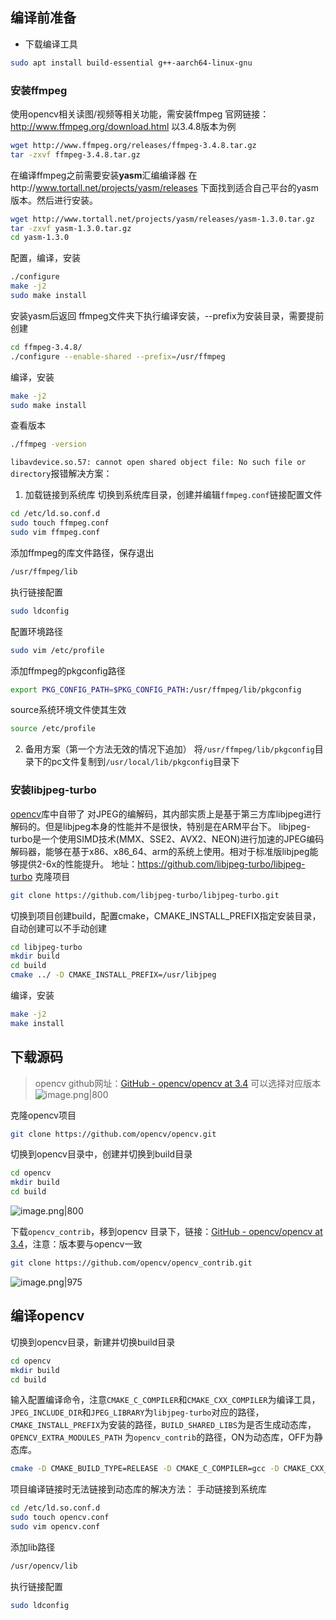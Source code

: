 ## 编译前准备
* 下载编译工具
```bash
sudo apt install build-essential g++-aarch64-linux-gnu
```
### 安装**ffmpeg**
使用opencv相关读图/视频等相关功能，需安装ffmpeg
官网链接：http://www.ffmpeg.org/download.html
以3.4.8版本为例
```bash
wget http://www.ffmpeg.org/releases/ffmpeg-3.4.8.tar.gz
tar -zxvf ffmpeg-3.4.8.tar.gz
```
在编译ffmpeg之前需要安装**yasm**汇编编译器
在http://www.tortall.net/projects/yasm/releases 下面找到适合自己平台的yasm版本。然后进行安装。
```bash
wget http://www.tortall.net/projects/yasm/releases/yasm-1.3.0.tar.gz
tar -zxvf yasm-1.3.0.tar.gz 
cd yasm-1.3.0
```
配置，编译，安装
```bash
./configure
make -j2 
sudo make install
```
安装yasm后返回 ffmpeg文件夹下执行编译安装，--prefix为安装目录，需要提前创建
```bash
cd ffmpeg-3.4.8/
./configure --enable-shared --prefix=/usr/ffmpeg
```
编译，安装
```bash
make -j2
sudo make install
```
查看版本
```bash
./ffmpeg -version
```
`libavdevice.so.57: cannot open shared object file: No such file or directory`报错解决方案：
1. 加载链接到系统库
切换到系统库目录，创建并编辑`ffmpeg.conf`链接配置文件
```bash
cd /etc/ld.so.conf.d 
sudo touch ffmpeg.conf
sudo vim ffmpeg.conf
```
添加ffmpeg的库文件路径，保存退出
```bash
/usr/ffmpeg/lib
```
执行链接配置
```bash
sudo ldconfig
```
配置环境路径
```bash
sudo vim /etc/profile
```
添加ffmpeg的pkgconfig路径
```bash
export PKG_CONFIG_PATH=$PKG_CONFIG_PATH:/usr/ffmpeg/lib/pkgconfig
```
source系统环境文件使其生效
```bash
source /etc/profile
```

2. 备用方案（第一个方法无效的情况下追加）
将`/usr/ffmpeg/lib/pkgconfig`目录下的pc文件复制到`/usr/local/lib/pkgconfig`目录下

###  安装libjpeg-turbo
[opencv](https://so.csdn.net/so/search?q=opencv&spm=1001.2101.3001.7020)库中自带了 对JPEG的编解码，其内部实质上是基于第三方库libjpeg进行解码的。但是libjpeg本身的性能并不是很快，特别是在ARM平台下。
libjpeg-turbo是一个使用SIMD技术(MMX、SSE2、AVX2、NEON)进行加速的JPEG编码解码器，能够在基于x86、x86_64、arm的系统上使用。相对于标准版libjpeg能够提供2-6x的性能提升。
地址：https://github.com/libjpeg-turbo/libjpeg-turbo
克隆项目
```bash
git clone https://github.com/libjpeg-turbo/libjpeg-turbo.git
```
切换到项目创建build，配置cmake，CMAKE_INSTALL_PREFIX指定安装目录，自动创建可以不手动创建
```bash
cd libjpeg-turbo
mkdir build
cd build
cmake ../ -D CMAKE_INSTALL_PREFIX=/usr/libjpeg
```
编译，安装
```bash
make -j2
make install
```
## 下载源码
> opencv github网址：[GitHub - opencv/opencv at 3.4](https://github.com/opencv/opencv/tree/3.4)
可以选择对应版本
![image.png|800](https://cdn.jsdelivr.net/gh/xuezhaorong/Picgo//Source/fix-dir/https/cdn.jsdelivr.net/gh/xuezhaorong/Picgo/Source/fix-dir/picgo/picgo-clipboard-images/2024/08/03/2024/11/04/15-36-46-dd388a2782a7af3c58fd4ffcc93f90df-13-13-02-dd388a2782a7af3c58fd4ffcc93f90df-20240803131301-495b0d-5285ca.png)

克隆opencv项目
```bash
git clone https://github.com/opencv/opencv.git
```

切换到opencv目录中，创建并切换到build目录
```bash
cd opencv
mkdir build
cd build
```

![image.png|800](https://cdn.jsdelivr.net/gh/xuezhaorong/Picgo//Source/fix-dir/https/cdn.jsdelivr.net/gh/xuezhaorong/Picgo/Source/fix-dir/picgo/picgo-clipboard-images/2024/08/03/2024/11/04/15-36-46-3286f0b7bdeef5af91c925be5f5020d0-13-17-56-3286f0b7bdeef5af91c925be5f5020d0-20240803131756-c9057b-88cfe3.png)

下载`opencv_contrib`，移到opencv 目录下，链接：[GitHub - opencv/opencv at 3.4](https://github.com/opencv/opencv/tree/3.4)，注意：版本要与opencv一致
```bash
git clone https://github.com/opencv/opencv_contrib.git
```

![image.png|975](https://cdn.jsdelivr.net/gh/xuezhaorong/Picgo//Source/fix-dir/picgo/picgo-clipboard-images/2024/11/04/23-38-06-795df125044acc6133aaec4d3e63cdd4-20241104233805-80a870.png)



## 编译opencv
切换到opencv目录，新建并切换build目录
```bash
cd opencv
mkdir build
cd build
```
输入配置编译命令，注意`CMAKE_C_COMPILER`和`CMAKE_CXX_COMPILER`为编译工具，`JPEG_INCLUDE_DIR`和`JPEG_LIBRARY`为`libjpeg-turbo`对应的路径，`CMAKE_INSTALL_PREFIX`为安装的路径，`BUILD_SHARED_LIBS`为是否生成动态库，`OPENCV_EXTRA_MODULES_PATH` 为`opencv_contrib`的路径，ON为动态库，OFF为静态库。
```bash
cmake -D CMAKE_BUILD_TYPE=RELEASE -D CMAKE_C_COMPILER=gcc -D CMAKE_CXX_COMPILER=g++ -D BUILD_SHARED_LIBS=ON -D CMAKE_CXX_FLAGS=-fPIC -D CMAKE_C_FLAGS=-fPIC -D CMAKE_EXE_LINKER_FLAGS=-lpthread -D ENABLE_PIC=ON -D WITH_1394=OFF -D WITH_ARAVIS=OFF -D WITH_ARITH_DEC=ON -D WITH_ARITH_ENC=ON -D WITH_CLP=OFF -D WITH_CUBLAS=OFF -D WITH_CUDA=OFF -D WITH_CUFFT=OFF -D WITH_FFMPEG=ON -D WITH_GSTREAMER=ON -D WITH_GSTREAMER_0_10=OFF -D WITH_HALIDE=OFF -D WITH_HPX=OFF -D WITH_IMGCODEC_HDR=ON -D WITH_IMGCODEC_PXM=ON -D WITH_IMGCODEC_SUNRASTER=ON -D WITH_INF_ENGINE=OFF -D WITH_IPP=OFF -D WITH_ITT=OFF -D WITH_JASPER=ON -D WITH_JPEG=ON -D BUILD_JPEG=OFF -D JPEG_INCLUDE_DIR=/usr/libjpeg/include -D JPEG_LIBRARY=/usr/libjpeg/lib/libjpeg.a  -D WITH_LAPACK=ON -D WITH_LIBREALSENSE=OFF -D WITH_NVCUVID=OFF -D WITH_OPENCL=OFF -D WITH_OPENCLAMDBLAS=OFF -D WITH_OPENCLAMDFFT=OFF -D WITH_OPENCL_SVM=OFF -D WITH_OPENEXR=OFF -D WITH_OPENGL=OFF -D WITH_OPENMP=OFF -D WITH_OPENNNI=OFF -D WITH_OPENNNI2=OFF -D WITH_OPENVX=OFF -D WITH_PNG=OFF -D WITH_PROTOBUF=OFF -D WITH_PTHREADS_PF=ON -D WITH_PVAPI=OFF -D WITH_QT=OFF -D WITH_QUIRC=OFF  -D WITH_STITCHING=ON -D WITH_TBB=OFF -D WITH_TIFF=ON -D WITH_VULKAN=OFF -D WITH_WEBP=ON -D WITH_XIMEA=OFF -D CMAKE_INSTALL_PREFIX=/usr/opencv  -D WITH_GTK=OFF -D OPENCV_EXTRA_MODULES_PATH=/home/xuezhaorong/opencv/opencv-3.4/opencv_contrib-3.4/modules ..
```
项目编译链接时无法链接到动态库的解决方法：
手动链接到系统库
```bash
cd /etc/ld.so.conf.d
sudo touch opencv.conf
sudo vim opencv.conf
```
添加lib路径 
```bash
/usr/opencv/lib
```
执行链接配置
```bash
sudo ldconfig
```
